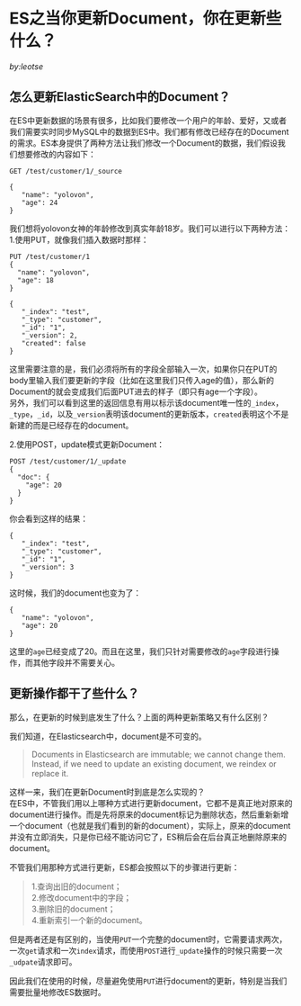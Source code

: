 # ES之当你更新Document，你在更新些什么？
_by:leotse_

## 怎么更新ElasticSearch中的Document？
在ES中更新数据的场景有很多，比如我们要修改一个用户的年龄、爱好，又或者我们需要实时同步MySQL中的数据到ES中。我们都有修改已经存在的Document的需求。ES本身提供了两种方法让我们修改一个Document的数据，我们假设我们想要修改的内容如下：
```
GET /test/customer/1/_source

{
   "name": "yolovon",
   "age": 24
}
```
我们想将yolovon女神的年龄修改到真实年龄18岁。我们可以进行以下两种方法：  
1.使用PUT，就像我们插入数据时那样：
```
PUT /test/customer/1
{
  "name": "yolovon",
  "age": 18
}

{
   "_index": "test",
   "_type": "customer",
   "_id": "1",
   "_version": 2,
   "created": false
}
```
这里需要注意的是，我们必须将所有的字段全部输入一次，如果你只在PUT的body里输入我们要更新的字段（比如在这里我们只传入age的值），那么新的Document的就会变成我们后面PUT进去的样子（即只有age一个字段）。  
另外，我们可以看到这里的返回信息有用以标示该document唯一性的`_index`，`_type`，`_id`，以及`_version`表明该document的更新版本，`created`表明这个不是新建的而是已经存在的document。

2.使用POST，update模式更新Document：
```
POST /test/customer/1/_update
{
  "doc": {
    "age": 20
  }
}
```
你会看到这样的结果：
```
{
   "_index": "test",
   "_type": "customer",
   "_id": "1",
   "_version": 3
}
```
这时候，我们的document也变为了：
```
{
   "name": "yolovon",
   "age": 20
}
```
这里的`age`已经变成了20。而且在这里，我们只针对需要修改的`age`字段进行操作，而其他字段并不需要关心。


## 更新操作都干了些什么？
那么，在更新的时候到底发生了什么？上面的两种更新策略又有什么区别？  

我们知道，在Elasticsearch中，document是不可变的。  
>Documents in Elasticsearch are immutable; we cannot change them. Instead, if we need to update an existing document, we reindex or replace it.

这样一来，我们在更新Document时到底是怎么实现的？  
在ES中，不管我们用以上哪种方式进行更新document，它都不是真正地对原来的document进行操作。而是先将原来的document标记为删除状态，然后重新新增一个document（也就是我们看到的新的document），实际上，原来的document并没有立即消失，只是你已经不能访问它了，ES稍后会在后台真正地删除原来的document。

不管我们用那种方式进行更新，ES都会按照以下的步骤进行更新：
>1.查询出旧的document；  
2.修改document中的字段；  
3.删除旧的document；  
4.重新索引一个新的document。

但是两者还是有区别的，当使用`PUT`一个完整的document时，它需要请求两次，一次`get`请求和一次`index`请求，而使用`POST`进行`_update`操作的时候只需要一次`_udpate`请求即可。

因此我们在使用的时候，尽量避免使用`PUT`进行document的更新，特别是当我们需要批量地修改ES数据时。
